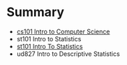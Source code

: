 # Summary

* [cs101 Intro to Computer Science](cs101/cs101_intro_to_computer_science.md)
* st101 Intro to Statistics
* [st101 Intro To Statistics](st101/st101_intro_to_statistics.md/st101_intro_to_statistics.md)
* ud827 Intro to Descriptive Statistics

